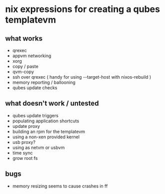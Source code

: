 # nix expressions for creating a qubes templatevm

## what works
- qrexec
- appvm networking
- xorg
- copy / paste
- qvm-copy
- ssh over qrexec ( handy for using --target-host with nixos-rebuild )
- memory reporting / ballooning
- qubes update checks

## what doesn't work / untested
- qubes update triggers
- populating application shortcuts
- update proxy
- building an rpm for the templatevm
- using a non-xen provided kernel
- usb proxy?
- using as netvm or usbvm
- time sync
- grow root fs

## bugs
- memory resizing seems to cause crashes in ff
